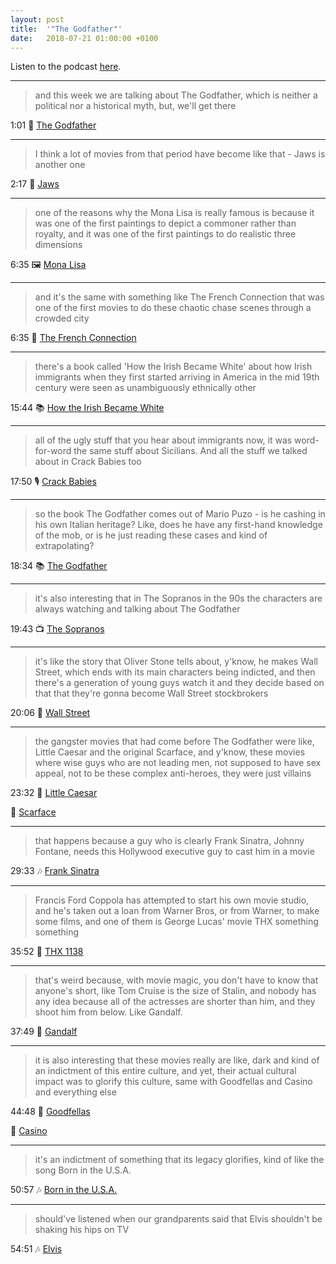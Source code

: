 ```yaml
---
layout: post
title:  '"The Godfather"'
date:   2018-07-21 01:00:00 +0100
---
```

Listen to the podcast [here](https://podcasts.apple.com/us/podcast/the-godfather/id1380008439?i=1000465289896).

----

> and this week we are talking about The Godfather, which is neither a political nor a historical myth, but, we'll get there

1:01 🎥 [The Godfather](https://en.wikipedia.org/wiki/The_Godfather)

----

> I think a lot of movies from that period have become like that - Jaws is another one

2:17 🎥 [Jaws](https://en.wikipedia.org/wiki/Jaws_(film))

----

> one of the reasons why the Mona Lisa is really famous is because it was one of the first paintings to depict a commoner rather than royalty, and it was one of the first paintings to do realistic three dimensions

6:35 🖼️ [Mona Lisa](https://en.wikipedia.org/wiki/Mona_Lisa)

----

> and it's the same with something like The French Connection that was one of the first movies to do these chaotic chase scenes through a crowded city

6:35 🎥 [The French Connection](https://en.wikipedia.org/wiki/The_French_Connection_(film))

----

> there's a book called 'How the Irish Became White' about how Irish immigrants when they first started arriving in America in the mid 19th century were seen as unambiguously ethnically other

15:44 📚 [How the Irish Became White](https://en.wikipedia.org/wiki/Noel_Ignatiev#Bibliography)

----

> all of the ugly stuff that you hear about immigrants now, it was word-for-word the same stuff about Sicilians. And all the stuff we talked about in Crack Babies too

17:50 🎙️ [Crack Babies](/2018/05/04/crack-babies.html)

----

> so the book The Godfather comes out of Mario Puzo - is he cashing in his own Italian heritage? Like, does he have any first-hand knowledge of the mob, or is he just reading these cases and kind of extrapolating?

18:34 📚 [The Godfather](https://en.wikipedia.org/wiki/The_Godfather_(novel))

----

> it's also interesting that in The Sopranos in the 90s the characters are always watching and talking about The Godfather

19:43 📺 [The Sopranos](https://en.wikipedia.org/wiki/The_Sopranos)

----

> it's like the story that Oliver Stone tells about, y'know, he makes Wall Street, which ends with its main characters being indicted, and then there's a generation of young guys watch it and they decide based on that that they're gonna become Wall Street stockbrokers

20:06 🎥 [Wall Street](https://en.wikipedia.org/wiki/Wall_Street_(1987_film))

----

> the gangster movies that had come before The Godfather were like, Little Caesar and the original Scarface, and y'know, these movies where wise guys who are not leading men, not supposed to have sex appeal, not to be these complex anti-heroes, they were just villains

23:32 🎥 [Little Caesar](https://en.wikipedia.org/wiki/Little_Caesar_(film))

🎥 [Scarface](https://en.wikipedia.org/wiki/Scarface_(1932_film))

----

> that happens because a guy who is clearly Frank Sinatra, Johnny Fontane, needs this Hollywood executive guy to cast him in a movie

29:33 🎶 [Frank Sinatra](https://en.wikipedia.org/wiki/Frank_Sinatra)

----

> Francis Ford Coppola has attempted to start his own movie studio, and he's taken out a loan from Warner Bros, or from Warner, to make some films, and one of them is George Lucas' movie THX something something

35:52 🎥 [THX 1138](https://en.wikipedia.org/wiki/THX_1138)

----

> that's weird because, with movie magic, you don't have to know that anyone's short, like Tom Cruise is the size of Stalin, and nobody has any idea because all of the actresses are shorter than him, and they shoot him from below. Like Gandalf.

37:49 🎥 [Gandalf](https://en.wikipedia.org/wiki/Gandalf)

----

> it is also interesting that these movies really are like, dark and kind of an indictment of this entire culture, and yet, their actual cultural impact was to glorify this culture, same with Goodfellas and Casino and everything else

44:48 🎥 [Goodfellas](https://en.wikipedia.org/wiki/Goodfellas)

🎥 [Casino](https://en.wikipedia.org/wiki/Casino_(1995_film))

----

> it's an indictment of something that its legacy glorifies, kind of like the song Born in the U.S.A.

50:57 🎶 [Born in the U.S.A.](https://en.wikipedia.org/wiki/Born_in_the_U.S.A._(song))

----

> should've listened when our grandparents said that Elvis shouldn't be shaking his hips on TV

54:51 🎶 [Elvis](https://en.wikipedia.org/wiki/Elvis_Presley)
